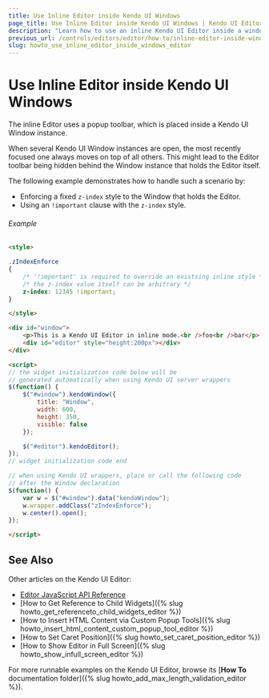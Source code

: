 ```yaml
---
title: Use Inline Editor inside Kendo UI Windows
page_title: Use Inline Editor inside Kendo UI Windows | Kendo UI Editor
description: "Learn how to use an inline Kendo UI Editor inside a window."
previous_url: /controls/editors/editor/how-to/inline-editor-inside-window
slug: howto_use_inline_editor_inside_windows_editor
---
```


# Use Inline Editor inside Kendo UI Windows

The inline Editor uses a popup toolbar, which is placed inside a Kendo UI Window instance.

When several Kendo UI Window instances are open, the most recently focused one always moves on top of all others. This might lead to the Editor toolbar being hidden behind the Window instance that holds the Editor itself.

The following example demonstrates how to handle such a scenario by:
* Enforcing a fixed `z-index` style to the Window that holds the Editor.
* Using an `!important` clause with the `z-index` style.

###### Example

```html
<style>

.zIndexEnforce
{
    /* '!important' is required to override an existsing inline style */
    /* the z-index value itself can be arbitrary */
    z-index: 12345 !important;
}

</style>

<div id="window">
    <p>This is a Kendo UI Editor in inline mode.<br />foo<br />bar</p>
    <div id="editor" style="height:200px"></div>
</div>

<script>
// the widget initialization code below will be
// generated automatically when using Kendo UI server wrappers
$(function() {
    $("#window").kendoWindow({
        title: "Window",
        width: 600,
        height: 350,
        visible: false
    });

    $("#editor").kendoEditor();
});
// widget initialization code end

// when using Kendo UI wrappers, place or call the following code
// after the Window declaration
$(function() {
    var w = $("#window").data("kendoWindow");
    w.wrapper.addClass("zIndexEnforce");
    w.center().open();
});

</script>

```

## See Also

Other articles on the Kendo UI Editor:

* [Editor JavaScript API Reference](/api/javascript/ui/editor)
* [How to Get Reference to Child Widgets]({% slug howto_get_referenceto_child_widgets_editor %})
* [How to Insert HTML Content via Custom Popup Tools]({% slug howto_insert_html_content_custom_popup_tool_editor %})
* [How to Set Caret Position]({% slug howto_set_caret_position_editor %})
* [How to Show Editor in Full Screen]({% slug howto_show_infull_screen_editor %})

For more runnable examples on the Kendo UI Editor, browse its [**How To** documentation folder]({% slug howto_add_max_length_validation_editor %}).
